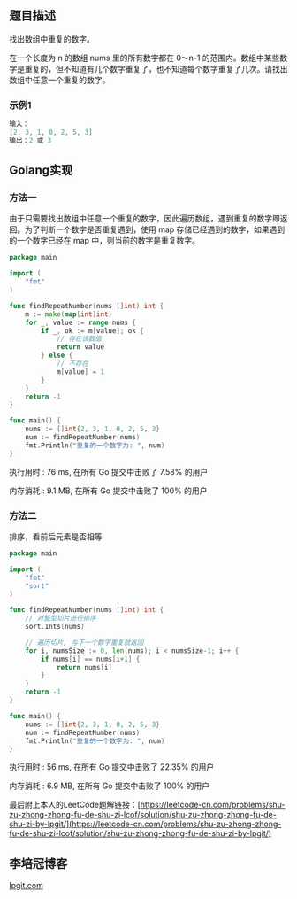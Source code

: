 ## 题目描述

找出数组中重复的数字。

在一个长度为 n 的数组 nums 里的所有数字都在 0～n-1 的范围内。数组中某些数字是重复的，但不知道有几个数字重复了，也不知道每个数字重复了几次。请找出数组中任意一个重复的数字。

### 示例1

```go
输入：
[2, 3, 1, 0, 2, 5, 3]
输出：2 或 3 
```

## Golang实现

### 方法一

由于只需要找出数组中任意一个重复的数字，因此遍历数组，遇到重复的数字即返回。为了判断一个数字是否重复遇到，使用 map 存储已经遇到的数字，如果遇到的一个数字已经在 map 中，则当前的数字是重复数字。


```go
package main

import (
	"fmt"
)

func findRepeatNumber(nums []int) int {
	m := make(map[int]int)
	for _, value := range nums {
		if _, ok := m[value]; ok {
			// 存在该数值
			return value
		} else {
			// 不存在
			m[value] = 1
		}
	}
	return -1
}

func main() {
	nums := []int{2, 3, 1, 0, 2, 5, 3}
	num := findRepeatNumber(nums)
	fmt.Println("重复的一个数字为: ", num)
}
```

执行用时 : 76 ms, 在所有 Go 提交中击败了 7.58% 的用户

内存消耗 : 9.1 MB, 在所有 Go 提交中击败了 100% 的用户

### 方法二

排序，看前后元素是否相等

```go
package main

import (
	"fmt"
	"sort"
)

func findRepeatNumber(nums []int) int {
	// 对整型切片进行排序
	sort.Ints(nums)

	// 遍历切片, 与下一个数字重复就返回
	for i, numsSize := 0, len(nums); i < numsSize-1; i++ {
		if nums[i] == nums[i+1] {
			return nums[i]
		}
	}
	return -1
}

func main() {
	nums := []int{2, 3, 1, 0, 2, 5, 3}
	num := findRepeatNumber(nums)
	fmt.Println("重复的一个数字为: ", num)
}

```

执行用时 : 56 ms, 在所有 Go 提交中击败了 22.35% 的用户

内存消耗 : 6.9 MB, 在所有 Go 提交中击败了 100% 的用户

最后附上本人的LeetCode题解链接：[https://leetcode-cn.com/problems/shu-zu-zhong-zhong-fu-de-shu-zi-lcof/solution/shu-zu-zhong-zhong-fu-de-shu-zi-by-lpgit/](https://leetcode-cn.com/problems/shu-zu-zhong-zhong-fu-de-shu-zi-lcof/solution/shu-zu-zhong-zhong-fu-de-shu-zi-by-lpgit/)

## 李培冠博客

[lpgit.com](https://lpgit.com)
